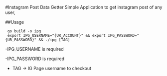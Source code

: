 #Instagram Post Data Getter
Simple Application to get instagram post of any user,

##Usage
```cassandraql
 go build -o ipg 
 export IPG_USERNAME="{UR_ACCOUNT}" && export IPG_PASSWORD="{UR_PASSWORD}" && ./ipg [TAG]
```

-IPG_USERNAME is required

-IPG_PASSWORD is required

* TAG -> IG Page username to checkout